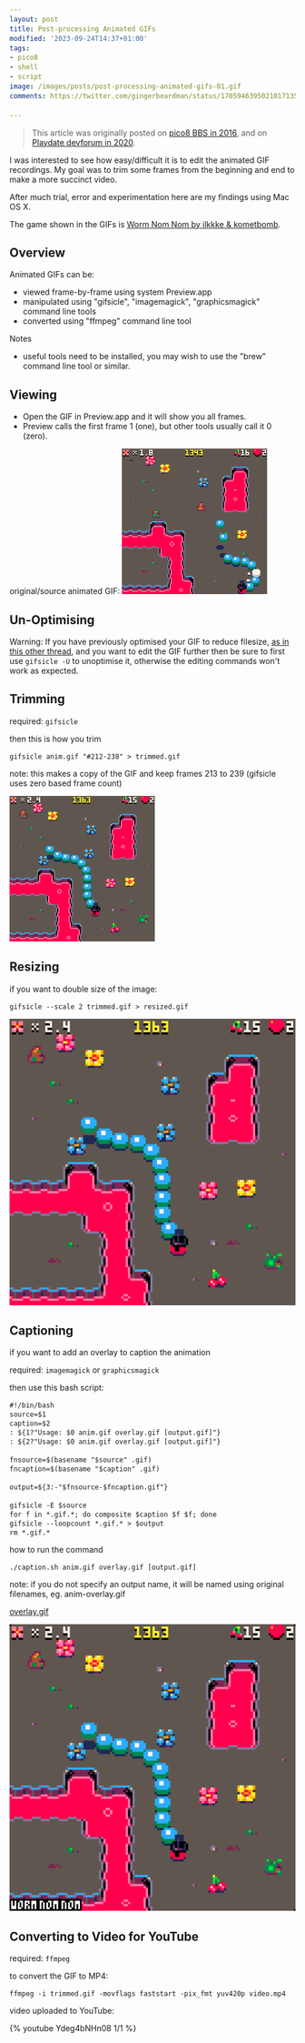 ```yaml
---
layout: post
title: Post-processing Animated GIFs
modified: '2023-09-24T14:37+01:00'
tags:
- pico8
- shell
- script
image: /images/posts/post-processing-animated-gifs-01.gif
comments: https://twitter.com/gingerbeardman/status/1705946395021017135

---
```


> This article was originally posted on [pico8 BBS in 2016](https://www.lexaloffle.com/bbs/?tid=3614), and on [Playdate devforum in 2020](https://devforum.play.date/t/post-processing-animated-gifs/1074).

I was interested to see how easy/difficult it is to edit the animated GIF recordings. My goal was to trim some frames from the beginning and end to make a more succinct video.

After much trial, error and experimentation here are my findings using Mac OS X.

The game shown in the GIFs is [Worm Nom Nom by ilkkke & kometbomb](https://www.lexaloffle.com/bbs/?tid=3547).

## Overview

Animated GIFs can be:
* viewed frame-by-frame using system Preview.app
* manipulated using "gifsicle", "imagemagick", "graphicsmagick" command line tools
* converted using "ffmpeg" command line tool

Notes
* useful tools need to be installed, you may wish to use the "brew" command line tool or similar.

## Viewing

- Open the GIF in Preview.app and it will show you all frames.
- Preview calls the first frame 1 (one), but other tools usually call it 0 (zero).

original/source animated GIF:
![GIF](/images/posts/post-processing-animated-gifs-01.gif)

## Un-Optimising

Warning: If you have previously optimised your GIF to reduce filesize, [as in this other thread](https://devforum.play.date/t/optimising-gifs-from-mb-to-kb/788), and you want to edit the GIF further then be sure to first use `gifsicle -U` to unoptimise it, otherwise the editing commands won't work as expected. 

## Trimming

required: `gifsicle`

then this is how you trim
```shell
gifsicle anim.gif "#212-238" > trimmed.gif
```

note: this makes a copy of the GIF and keep frames 213 to 239 (gifsicle uses zero based frame count)

![GIF](/images/posts/post-processing-animated-gifs-02.gif)

## Resizing

if you want to double size of the image:
```shell
gifsicle --scale 2 trimmed.gif > resized.gif
```

![GIF](/images/posts/post-processing-animated-gifs-03.gif)

## Captioning

if you want to add an overlay to caption the animation

required: `imagemagick` or `graphicsmagick`

then use this bash script:
```shell
#!/bin/bash
source=$1
caption=$2
: ${1?"Usage: $0 anim.gif overlay.gif [output.gif]"}
: ${2?"Usage: $0 anim.gif overlay.gif [output.gif]"}

fnsource=$(basename "$source" .gif)
fncaption=$(basename "$caption" .gif)

output=${3:-"$fnsource-$fncaption.gif"}

gifsicle -E $source
for f in *.gif.*; do composite $caption $f $f; done
gifsicle --loopcount *.gif.* > $output
rm *.gif.*
```

how to run the command

```shell
./caption.sh anim.gif overlay.gif [output.gif]
```

note: if you do not specify an output name, it will be named using original filenames, eg. anim-overlay.gif

[overlay.gif](/images/posts/post-processing-animated-gifs-04.gif)

![GIF](/images/posts/post-processing-animated-gifs-05.gif)

## Converting to Video for YouTube

required: `ffmpeg`

to convert the GIF to MP4:
```shell
ffmpeg -i trimmed.gif -movflags faststart -pix_fmt yuv420p video.mp4
```

video uploaded to YouTube:

{% youtube Ydeg4bNHn08 1/1 %}
